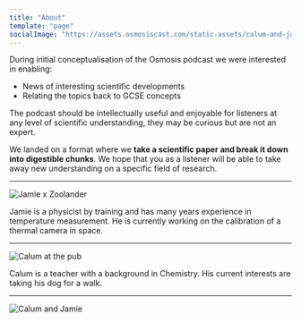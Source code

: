 ```yaml
---
title: "About"
template: "page"
socialImage: "https://assets.osmosiscast.com/static-assets/calum-and-jamie.jpg"
---
```


During initial conceptualisation of the Osmosis podcast we were interested in enabling:

- News of interesting scientific developments
- Relating the topics back to GCSE concepts

The podcast should be intellectually useful and enjoyable for listeners at any level of scientific understanding, they may be curious but are not an expert.

We landed on a format where we **take a scientific paper and break it down into digestible chunks**. We hope that you as a listener will be able to take away new understanding on a specific field of research.

---

![Jamie x Zoolander](https://assets.osmosiscast.com/static-assets/jamie-zoo.jpg)

Jamie is a physicist by training and has many years experience in temperature measurement. He is currently working on the calibration of a thermal camera in space.

---

![Calum at the pub](https://assets.osmosiscast.com/static-assets/calum-pub.jpg)

Calum is a teacher with a background in Chemistry. His current interests are taking his dog for a walk.

---

![Calum and Jamie](https://assets.osmosiscast.com/static-assets/calum-and-jamie.jpg)
